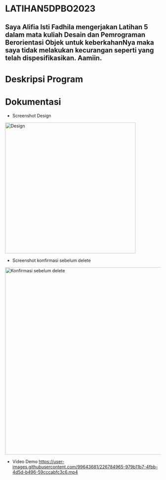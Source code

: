 # LATIHAN5DPBO2023

## Saya Alifia Isti Fadhila mengerjakan Latihan 5 dalam mata kuliah Desain dan Pemrograman Berorientasi Objek untuk keberkahanNya maka saya tidak melakukan kecurangan seperti yang telah dispesifikasikan. Aamiin.

# Deskripsi Program

# Dokumentasi

* Screenshot Design
<img width="422" alt="Design" src="https://user-images.githubusercontent.com/99643681/226784727-6352c24b-9d85-4329-9b3f-4bcc4293250c.png">

* Screenshot konfirmasi sebelum delete
<img width="604" alt="Konfirmasi sebelum delete" src="https://user-images.githubusercontent.com/99643681/226784781-b4a3b82e-09ca-484f-9d3c-9e7260e66927.png">

* Video Demo
https://user-images.githubusercontent.com/99643681/226784965-979b11b7-4fbb-4d5d-b496-59cccabfc3c6.mp4

